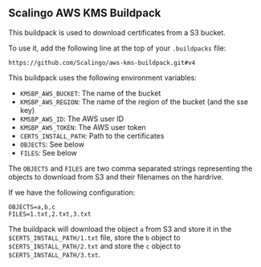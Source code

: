 ## Scalingo AWS KMS Buildpack

This buildpack is used to download certificates from a S3 bucket.

To use it, add the following line at the top of your `.buildpacks` file:

```
https://github.com/Scalingo/aws-kms-buildpack.git#v4
```

This buildpack uses the following environment variables:

* `KMSBP_AWS_BUCKET`: The name of the bucket
* `KMSBP_AWS_REGION`: The name of the region of the bucket (and the sse key)
* `KMSBP_AWS_ID`: The AWS user ID
* `KMSBP_AWS_TOKEN`: The AWS user token
* `CERTS_INSTALL_PATH`: Path to the certificates
* `OBJECTS`: See below
* `FILES`: See below

The `OBJECTS` and `FILES` are two comma separated strings representing the objects to download from S3 and their filenames on the hardrive.

If we have the following configuration:

```
OBJECTS=a,b,c
FILES=1.txt,2.txt,3.txt
```

The buildpack will download the object `a` from S3 and store it in the `$CERTS_INSTALL_PATH/1.txt` file, store the `b` object to `$CERTS_INSTALL_PATH/2.txt` and store the `c` object to `$CERTS_INSTALL_PATH/3.txt`.
